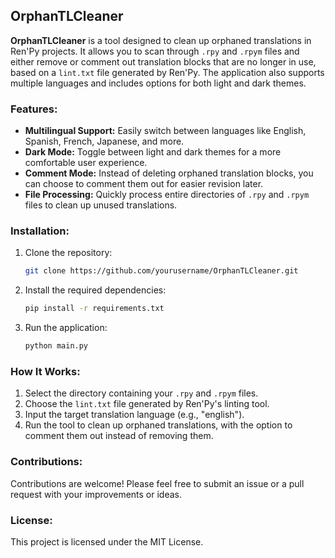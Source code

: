 ## OrphanTLCleaner

**OrphanTLCleaner** is a tool designed to clean up orphaned translations in Ren'Py projects. It allows you to scan through `.rpy` and `.rpym` files and either remove or comment out translation blocks that are no longer in use, based on a `lint.txt` file generated by Ren'Py. The application also supports multiple languages and includes options for both light and dark themes.

### Features:
- **Multilingual Support:** Easily switch between languages like English, Spanish, French, Japanese, and more.
- **Dark Mode:** Toggle between light and dark themes for a more comfortable user experience.
- **Comment Mode:** Instead of deleting orphaned translation blocks, you can choose to comment them out for easier revision later.
- **File Processing:** Quickly process entire directories of `.rpy` and `.rpym` files to clean up unused translations.

### Installation:

1. Clone the repository:
   ```bash
   git clone https://github.com/yourusername/OrphanTLCleaner.git
   ```

2. Install the required dependencies:
   ```bash
   pip install -r requirements.txt
   ```

3. Run the application:
   ```bash
   python main.py
   ```

### How It Works:

1. Select the directory containing your `.rpy` and `.rpym` files.
2. Choose the `lint.txt` file generated by Ren'Py's linting tool.
3. Input the target translation language (e.g., "english").
4. Run the tool to clean up orphaned translations, with the option to comment them out instead of removing them.

### Contributions:
Contributions are welcome! Please feel free to submit an issue or a pull request with your improvements or ideas.

### License:
This project is licensed under the MIT License.
